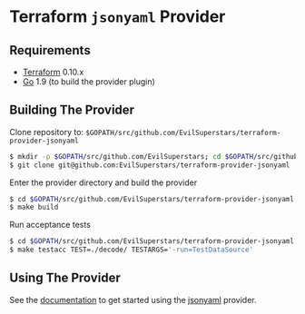 Terraform `jsonyaml` Provider
==============================

Requirements
------------

-	[Terraform](https://www.terraform.io/downloads.html) 0.10.x
-	[Go](https://golang.org/doc/install) 1.9 (to build the provider plugin)

Building The Provider
---------------------

Clone repository to: `$GOPATH/src/github.com/EvilSuperstars/terraform-provider-jsonyaml`

```sh
$ mkdir -p $GOPATH/src/github.com/EvilSuperstars; cd $GOPATH/src/github.com/EvilSuperstars
$ git clone git@github.com:EvilSuperstars/terraform-provider-jsonyaml
```

Enter the provider directory and build the provider

```sh
$ cd $GOPATH/src/github.com/EvilSuperstars/terraform-provider-jsonyaml
$ make build
```

Run acceptance tests

```sh
$ cd $GOPATH/src/github.com/EvilSuperstars/terraform-provider-jsonyaml
$ make testacc TEST=./decode/ TESTARGS='-run=TestDataSource'
```

Using The Provider
------------------

See the [documentation](using.md) to get started using the [jsonyaml](https://github.com/EvilSuperstars/terraform-provider-jsonyaml) provider.
